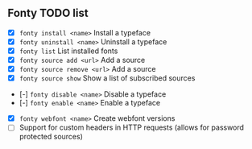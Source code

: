 Fonty TODO list
---

- [x] `fonty install <name>` Install a typeface
- [x] `fonty uninstall <name>` Uninstall a typeface
- [x] `fonty list` List installed fonts
- [x] `fonty source add <url>` Add a source
- [x] `fonty source remove <url>` Add a source
- [x] `fonty source show` Show a list of subscribed sources
- [-] `fonty disable <name>` Disable a typeface
- [-] `fonty enable <name>` Enable a typeface
- [x] `fonty webfont <name>` Create webfont versions
- [ ] Support for custom headers in HTTP requests (allows for password protected sources)
